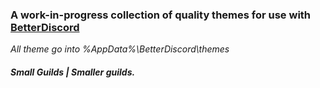 ### A work-in-progress collection of quality themes for use with [BetterDiscord](https://betterdiscord.net)

*All theme go into %AppData%\BetterDiscord\themes*

##### Small Guilds | *Smaller guilds.*
